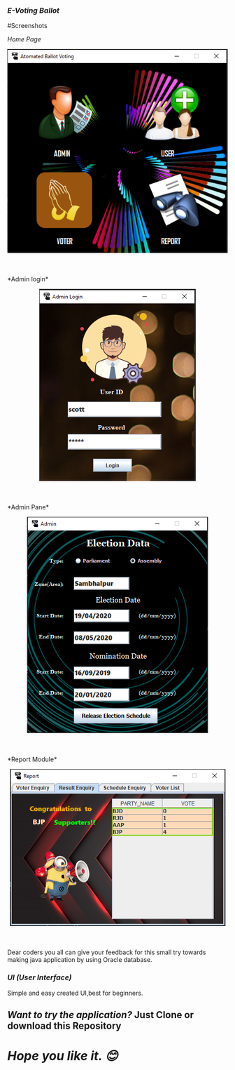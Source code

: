 
### *E-Voting Ballot*

#Screenshots


   *Home Page*
  <p align="center">
  <img aling="center" src="https://github.com/Ankit289Prasad/E-Voting-Ballot/blob/master/src/home.png"><br/><br/><br/>
    </p>
   *Admin login*
  <p align="center">
  <img aling="center" src="https://github.com/Ankit289Prasad/E-Voting-Ballot/blob/master/src/adminlogin.png"><br/><br/><br/>
    </p>
   *Admin Pane*
  <p align="center">
  <img aling="center" src="https://github.com/Ankit289Prasad/E-Voting-Ballot/blob/master/src/admin.png"><br/><br/><br/>
    </p>
   *Report Module*
  <p align="center">
  <img aling="center" src="https://github.com/Ankit289Prasad/E-Voting-Ballot/blob/master/src/report.png"><br/><br/><br/>
    </p>
  
  


Dear coders you all can give your feedback for this small try towards making java application by using Oracle database. 


### *UI (User Interface)*
Simple and easy created UI,best for beginners.

## *Want to try the application?* Just Clone or download this Repository

# *Hope you like it. 😊*
